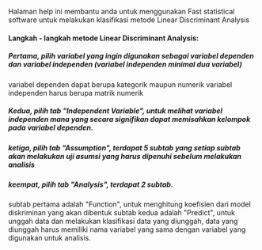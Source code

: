 Halaman help ini membantu anda untuk menggunakan Fast statistical software untuk melakukan klasifikasi metode Linear Discriminant Analysis

#### Langkah - langkah metode Linear Discriminant Analysis:

##### <b>Pertama</b>, pilih variabel yang ingin digunakan sebagai variabel dependen dan variabel independen (variabel independen minimal dua variabel)
variabel dependen dapat berupa kategorik maupun numerik
variabel independen harus berupa matrik numerik

##### <b>Kedua</b>, pilih tab "Independent Variable", untuk melihat variabel independen mana yang secara signifikan dapat memisahkan kelompok pada variabel dependen.

##### <b>ketiga</b>, pilih tab "Assumption", terdapat 5 subtab yang setiap subtab akan melakukan uji asumsi yang harus dipenuhi sebelum melakukan analisis

##### <b>keempat</b>, pilih tab "Analysis", terdapat 2 subtab.
subtab pertama adalah "Function", untuk menghitung koefisien dari model diskriminan yang akan dibentuk
subtab kedua adalah "Predict", untuk unggah data dan melakukan klasifikasi data yang diunggah, data yang diunggah harus memiliki nama variabel yang sama dengan variabel yang digunakan untuk analisis.
